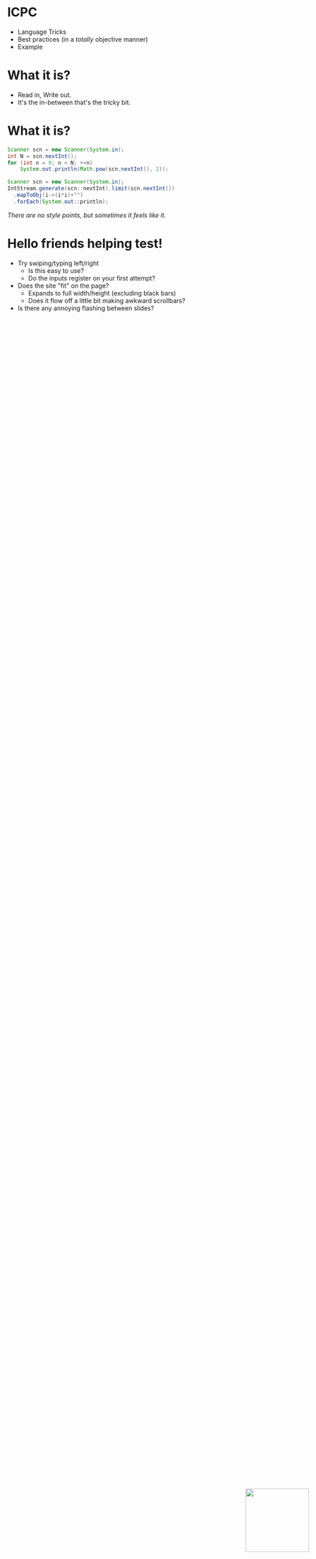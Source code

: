 # ICPC
<span style="float:right;position:fixed;bottom:10vh;right:5vw;">
  <img src="https://scontent-sjc2-1.xx.fbcdn.net/t39.1997-6/p128x128/851583_499671233448713_2082326075_n.png" style="height:15vw">
</span>

 - Language Tricks
 - Best practices (in a _totally_ objective manner)
 - Example

# What it is?
 - Read in, Write out.
 - It's the in-between that's the tricky bit.

# What it is?
```Java
Scanner scn = new Scanner(System.in);
int N = scn.nextInt();
for (int n = 0; n < N; ++n)
    System.out.println(Math.pow(scn.nextInt(), 2));
```
```Java
Scanner scn = new Scanner(System.in);
IntStream.generate(scn::nextInt).limit(scn.nextInt())
  .mapToObj(i->(i*i)+"")
  .forEach(System.out::println);
```
_There are no style points, but sometimes it feels like it._


# Hello friends helping test!
 - Try swiping/typing left/right
   - Is this easy to use?
   - Do the inputs register on your first attempt?
 - Does the site "fit" on the page?
   - Expands to full width/height (excluding black bars)
   - Does it flow off a little bit making awkward scrollbars?
 - Is there any annoying flashing between slides?